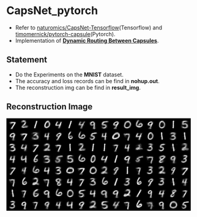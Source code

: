 # CapsNet_pytorch
- Refer to [naturomics/CapsNet-Tensorflow](https://github.com/naturomics/CapsNet-Tensorflow)(Tensorflow) and [timomernick/pytorch-capsule](https://github.com/timomernick/pytorch-capsule)(Pytorch).  
- Implementation of [**Dynamic Routing Between Capsules**](https://arxiv.org/abs/1710.09829).  

## Statement
- Do the Experiments on the **MNIST** dataset.
- The accuracy and loss records can be find in **nohup.out**.
- The reconstruction img can be find in **result_img**.

## Reconstruction Image
![](result_img/reconstruct_img_epoch0_batch259.png)
